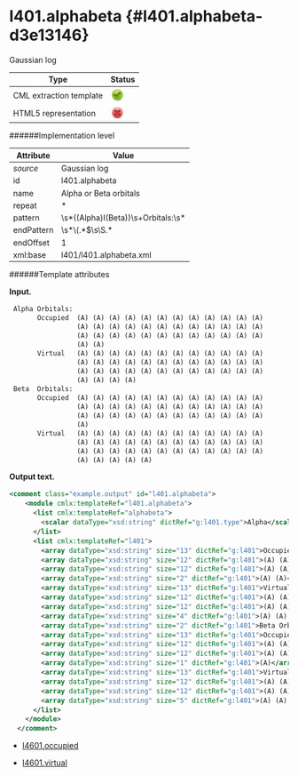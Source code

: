 # l401.alphabeta {#l401.alphabeta-d3e13146}

Gaussian log

| Type                                                                                                                                                | Status                                                                                                                                              |
|----|----|
| CML extraction template                                                                                                                             | ![](/imgs/Total.png)                                                                                                                                |
| HTML5 representation                                                                                                                                | ![](/imgs/None.png)                                                                                                                                 |

######Implementation level

| Attribute                                                                                                                                           | Value                                                                                                                                               |
|----|----|
| *source*                                                                                                                                            | Gaussian log                                                                                                                                        |
| id                                                                                                                                                  | l401.alphabeta                                                                                                                                      |
| name                                                                                                                                                | Alpha or Beta orbitals                                                                                                                              |
| repeat                                                                                                                                              | \*                                                                                                                                                  |
| pattern                                                                                                                                             | \\s\*((Alpha)I(Beta))\\s+Orbitals:\\s\*                                                                                                             |
| endPattern                                                                                                                                          | \\s\*\\(.\*\$\\s\\S.\*                                                                                                                              |
| endOffset                                                                                                                                           | 1                                                                                                                                                   |
| xml:base                                                                                                                                            | l401/l401.alphabeta.xml                                                                                                                             |

######Template attributes

**Input.**

     Alpha Orbitals:
           Occupied  (A) (A) (A) (A) (A) (A) (A) (A) (A) (A) (A) (A)
                     (A) (A) (A) (A) (A) (A) (A) (A) (A) (A) (A) (A)
                     (A) (A) (A) (A) (A) (A) (A) (A) (A) (A) (A) (A)
                     (A) (A)
           Virtual   (A) (A) (A) (A) (A) (A) (A) (A) (A) (A) (A) (A)
                     (A) (A) (A) (A) (A) (A) (A) (A) (A) (A) (A) (A)
                     (A) (A) (A) (A) (A) (A) (A) (A) (A) (A) (A) (A)
                     (A) (A) (A) (A)
     Beta  Orbitals:
           Occupied  (A) (A) (A) (A) (A) (A) (A) (A) (A) (A) (A) (A)
                     (A) (A) (A) (A) (A) (A) (A) (A) (A) (A) (A) (A)
                     (A) (A) (A) (A) (A) (A) (A) (A) (A) (A) (A) (A)
                     (A)
           Virtual   (A) (A) (A) (A) (A) (A) (A) (A) (A) (A) (A) (A)
                     (A) (A) (A) (A) (A) (A) (A) (A) (A) (A) (A) (A)
                     (A) (A) (A) (A) (A) (A) (A) (A) (A) (A) (A) (A)
                     (A) (A) (A) (A) (A)
      

**Output text.**

```xml
<comment class="example.output" id="l401.alphabeta">
    <module cmlx:templateRef="l401.alphabeta">
      <list cmlx:templateRef="alphabeta">
        <scalar dataType="xsd:string" dictRef="g:l401.type">Alpha</scalar>
      </list>
      <list cmlx:templateRef="l401">
        <array dataType="xsd:string" size="13" dictRef="g:l401">Occupied (A) (A) (A) (A) (A) (A) (A) (A) (A) (A) (A) (A)</array>
        <array dataType="xsd:string" size="12" dictRef="g:l401">(A) (A) (A) (A) (A) (A) (A) (A) (A) (A) (A) (A)</array>
        <array dataType="xsd:string" size="12" dictRef="g:l401">(A) (A) (A) (A) (A) (A) (A) (A) (A) (A) (A) (A)</array>
        <array dataType="xsd:string" size="2" dictRef="g:l401">(A) (A)</array>
        <array dataType="xsd:string" size="13" dictRef="g:l401">Virtual (A) (A) (A) (A) (A) (A) (A) (A) (A) (A) (A) (A)</array>
        <array dataType="xsd:string" size="12" dictRef="g:l401">(A) (A) (A) (A) (A) (A) (A) (A) (A) (A) (A) (A)</array>
        <array dataType="xsd:string" size="12" dictRef="g:l401">(A) (A) (A) (A) (A) (A) (A) (A) (A) (A) (A) (A)</array>
        <array dataType="xsd:string" size="4" dictRef="g:l401">(A) (A) (A) (A)</array>
        <array dataType="xsd:string" size="2" dictRef="g:l401">Beta Orbitals:</array>
        <array dataType="xsd:string" size="13" dictRef="g:l401">Occupied (A) (A) (A) (A) (A) (A) (A) (A) (A) (A) (A) (A)</array>
        <array dataType="xsd:string" size="12" dictRef="g:l401">(A) (A) (A) (A) (A) (A) (A) (A) (A) (A) (A) (A)</array>
        <array dataType="xsd:string" size="12" dictRef="g:l401">(A) (A) (A) (A) (A) (A) (A) (A) (A) (A) (A) (A)</array>
        <array dataType="xsd:string" size="1" dictRef="g:l401">(A)</array>
        <array dataType="xsd:string" size="13" dictRef="g:l401">Virtual (A) (A) (A) (A) (A) (A) (A) (A) (A) (A) (A) (A)</array>
        <array dataType="xsd:string" size="12" dictRef="g:l401">(A) (A) (A) (A) (A) (A) (A) (A) (A) (A) (A) (A)</array>
        <array dataType="xsd:string" size="12" dictRef="g:l401">(A) (A) (A) (A) (A) (A) (A) (A) (A) (A) (A) (A)</array>
        <array dataType="xsd:string" size="5" dictRef="g:l401">(A) (A) (A) (A) (A)</array>
      </list>
    </module>
  </comment>
```

-   [l4601.occupied](/out/md/cml/gaussian_log/l4601.occupied-d3e13159.md)

<!-- -->

-   [l4601.virtual](/out/md/cml/gaussian_log/l4601.virtual-d3e13174.md)


